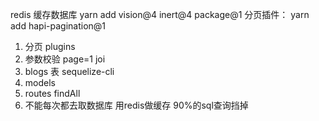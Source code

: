 redis  缓存数据库
yarn add vision@4 inert@4 package@1
分页插件：   yarn add hapi-pagination@1


1. 分页 plugins
2. 参数校验 page=1 joi
3. blogs 表   sequelize-cli
4. models
5. routes findAll 
6. 不能每次都去取数据库  用redis做缓存  90%的sql查询挡掉  
